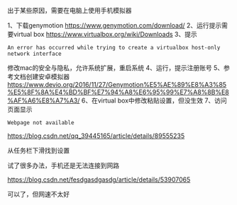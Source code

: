 出于某些原因，需要在电脑上使用手机模拟器

1、下载genymotion
https://www.genymotion.com/download/
2、运行提示需要virtual box
https://www.virtualbox.org/wiki/Downloads
3、提示
```
An error has occurred while trying to create a virtualbox host-only network interface
```
修改mac的安全与隐私，允许系统扩展，重启系统
4、运行，提示注册账号
5、参考文档创建安卓模拟器
https://www.devio.org/2016/11/27/Genymotion%E5%AE%89%E8%A3%85%E5%8F%8A%E4%BD%BF%E7%94%A8%E6%95%99%E7%A8%8B%E8%AF%A6%E8%A7%A3/
6、在virtual box中修改粘贴设置，但没生效
7、访问页面显示
```
Webpage not available
```
https://blog.csdn.net/qq_39445165/article/details/89555235

从任务栏下滑找到设置

试了很多办法，手机还是无法连接到网路

https://blog.csdn.net/fesdgasdgasdg/article/details/53907065

可以了，但网速不太好

